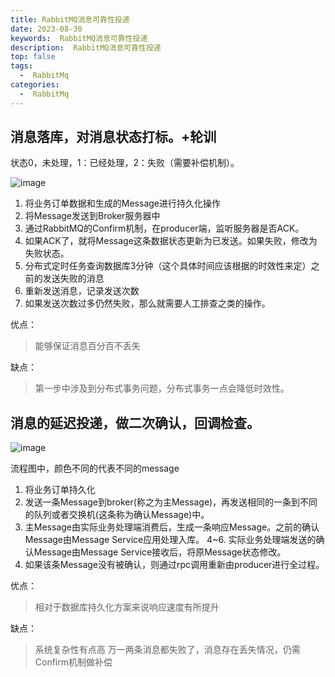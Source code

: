 ```yaml
---
title: RabbitMQ消息可靠性投递
date: 2023-08-30
keywords:  RabbitMQ消息可靠性投递
description:  RabbitMQ消息可靠性投递
top: false
tags:
  -  RabbitMq
categories:
  -  RabbitMq
---
```


## 消息落库，对消息状态打标。+轮训

状态0，未处理，1：已经处理，2：失败（需要补偿机制）。

![image](http://java-run-blog.oss-cn-zhangjiakou.aliyuncs.com/file/0013e84930e34651932a5adc1a7e48e4)

1. 将业务订单数据和生成的Message进行持久化操作
2. 将Message发送到Broker服务器中
3. 通过RabbitMQ的Confirm机制，在producer端，监听服务器是否ACK。
4. 如果ACK了，就将Message这条数据状态更新为已发送。如果失败，修改为失败状态。
5. 分布式定时任务查询数据库3分钟（这个具体时间应该根据的时效性来定）之前的发送失败的消息
6. 重新发送消息，记录发送次数
7. 如果发送次数过多仍然失败，那么就需要人工排查之类的操作。

优点：
> 能够保证消息百分百不丢失

缺点：
> 第一步中涉及到分布式事务问题，分布式事务一点会降低时效性。

## 消息的延迟投递，做二次确认，回调检查。

![image](http://java-run-blog.oss-cn-zhangjiakou.aliyuncs.com/file/6f11c4835f234c11885298e36f667d8d)

流程图中，颜色不同的代表不同的message
1. 将业务订单持久化
2. 发送一条Message到broker(称之为主Message)，再发送相同的一条到不同的队列或者交换机(这条称为确认Message)中。
3. 主Message由实际业务处理端消费后，生成一条响应Message。之前的确认Message由Message Service应用处理入库。
4~6. 实际业务处理端发送的确认Message由Message Service接收后，将原Message状态修改。
7. 如果该条Message没有被确认，则通过rpc调用重新由producer进行全过程。

优点：
>相对于数据库持久化方案来说响应速度有所提升

缺点：
> 系统复杂性有点高
> 万一两条消息都失败了，消息存在丢失情况，仍需Confirm机制做补偿
